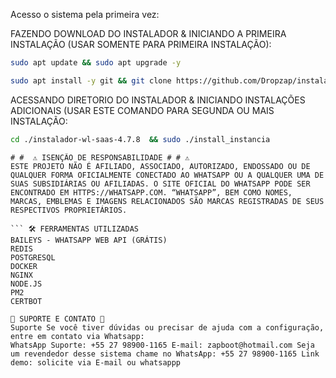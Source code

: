 Acesso o sistema pela primeira vez:

FAZENDO DOWNLOAD DO INSTALADOR & INICIANDO A PRIMEIRA INSTALAÇÃO (USAR SOMENTE PARA PRIMEIRA INSTALAÇÃO):

```bash
sudo apt update && sudo apt upgrade -y
```


```bash
sudo apt install -y git && git clone https://github.com/Dropzap/instaladorda-Chatbot-5.4.2-nodes20.git && sudo chmod -R 777 instaladorda-Chatbot-5.4.2-nodes20 && cd instaladorda-Chatbot-5.4.2-nodes20  && sudo ./install_primaria
```

ACESSANDO DIRETORIO DO INSTALADOR & INICIANDO INSTALAÇÕES ADICIONAIS (USAR ESTE COMANDO PARA SEGUNDA OU MAIS INSTALAÇÃO:
```bash
cd ./instalador-wl-saas-4.7.8  && sudo ./install_instancia
```
```
# #  ⚠️ ISENÇÃO DE RESPONSABILIDADE # # ⚠️
ESTE PROJETO NÃO É AFILIADO, ASSOCIADO, AUTORIZADO, ENDOSSADO OU DE QUALQUER FORMA OFICIALMENTE CONECTADO AO WHATSAPP OU A QUALQUER UMA DE SUAS SUBSIDIÁRIAS OU AFILIADAS. O SITE OFICIAL DO WHATSAPP PODE SER ENCONTRADO EM HTTPS://WHATSAPP.COM. “WHATSAPP”, BEM COMO NOMES, MARCAS, EMBLEMAS E IMAGENS RELACIONADOS SÃO MARCAS REGISTRADAS DE SEUS RESPECTIVOS PROPRIETÁRIOS.

``` 🛠 FERRAMENTAS UTILIZADAS
BAILEYS - WHATSAPP WEB API (GRÁTIS)
REDIS
POSTGRESQL
DOCKER
NGINX
NODE.JS
PM2
CERTBOT

🙋 SUPORTE E CONTATO 🙋
Suporte Se você tiver dúvidas ou precisar de ajuda com a configuração, entre em contato via Whatsapp:
WhatsApp Suporte: +55 27 98900-1165 E-mail: zapboot@hotmail.com Seja um revendedor desse sistema chame no WhatsApp: +55 27 98900-1165 Link demo: solicite via E-mail ou whatsappp
